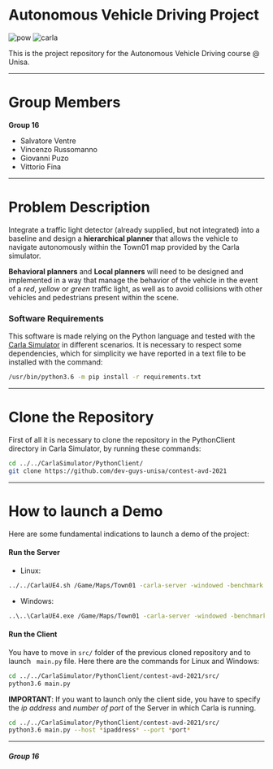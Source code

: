# Autonomous Vehicle Driving Project

![pow](https://img.shields.io/badge/Powered%20By-dev--guys--unisa-blue)
![carla](https://img.shields.io/badge/Tested%20With-Carla-green)

This is the project repository for the Autonomous Vehicle Driving course @ Unisa.
___
# Group Members

**Group 16**

* Salvatore Ventre
* Vincenzo Russomanno
* Giovanni Puzo
* Vittorio Fina
___
# Problem Description

Integrate a traffic light detector (already supplied, but not integrated) into a baseline and design a **hierarchical planner** that allows the vehicle to navigate autonomously within the Town01 map provided by the Carla simulator.

**Behavioral planners** and **Local planners** will need to be designed and implemented in a way that manage the behavior of the vehicle in the event of a *red*, *yellow* or *green* traffic light, as well as to avoid collisions with other vehicles and pedestrians present within the scene.

### Software Requirements

This software is made relying on the Python language and tested with the [Carla Simulator](https://carla.org/) in different scenarios. It is necessary to respect some dependencies, which for simplicity we have reported in a text file to be installed with the command:

```bash
/usr/bin/python3.6 -m pip install -r requirements.txt
```
___
# Clone the Repository
First of all it is necessary to clone the repository in the PythonClient directory in Carla Simulator, by running these commands:
```bash
cd ../../CarlaSimulator/PythonClient/
git clone https://github.com/dev-guys-unisa/contest-avd-2021
```
___
# How to launch a Demo
Here are some fundamental indications to launch a demo of the project:
#### Run the Server
* Linux:
```bash
../../CarlaUE4.sh /Game/Maps/Town01 -carla-server -windowed -benchmark -fps=30 -quality-level=Epic
```
* Windows:
```bash
..\..\CarlaUE4.exe /Game/Maps/Town01 -carla-server -windowed -benchmark -fps=30 -quality-level=Epic
```
#### Run the Client
You have to move in ```src/``` folder of the previous cloned repository and to launch ``` main.py``` file. Here there are the commands for Linux and Windows:
```bash
cd ../../CarlaSimulator/PythonClient/contest-avd-2021/src/
python3.6 main.py
```

**IMPORTANT**: If you want to launch only the client side, you have to specify the *ip address* and *number of port* of the Server in which Carla is running.
```bash
cd ../../CarlaSimulator/PythonClient/contest-avd-2021/src/
python3.6 main.py --host *ipaddress* --port *port*
```
___
##### Group 16

